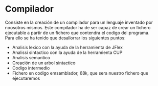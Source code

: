 # Compilador
Consiste en la creación de un compilador para un lenguaje inventado por noosotros mismos. Este compilador ha de ser capaz de crear un fichero ejecutable a partir de un fichero que contendra el codigo del programa. Para ello se ha tenido que desallorrar los siguientes puntos:
- Analisis lexico con la ayuda de la herramienta de JFlex
- Analissi sintactico con la ayuda de la herramienta CUP
- Analisis semantico
- Creación de un arbol sintactico
- Codigo intermedio
- Fichero en codigo emsamblador, 68k, que sera nuestro fichero que ejecutaremos

